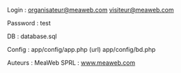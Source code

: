 Login :
organisateur@meaweb.com
visiteur@meaweb.com

Password : test

DB :
database.sql

Config :
app/config/app.php (url)
app/config/bd.php

Auteurs : 
MeaWeb SPRL : www.meaweb.com